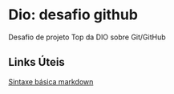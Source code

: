 # Dio: desafio github
Desafio de projeto Top da DIO sobre Git/GitHub


## Links Úteis
[Sintaxe básica markdown](https://www.markdownguide.org/)
